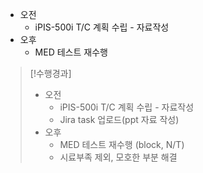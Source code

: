 - 오전
	- iPIS-500i T/C 계획 수립 - 자료작성
- 오후
	- MED 테스트 재수행

>[!수행경과]
>- 오전
>	- iPIS-500i T/C 계획 수립 - 자료작성
>	- Jira task 업로드(ppt 자료 작성)
>- 오후
>	- MED 테스트 재수행 (block, N/T)
>	- 시료부족 제외, 모호한 부분 해결 
